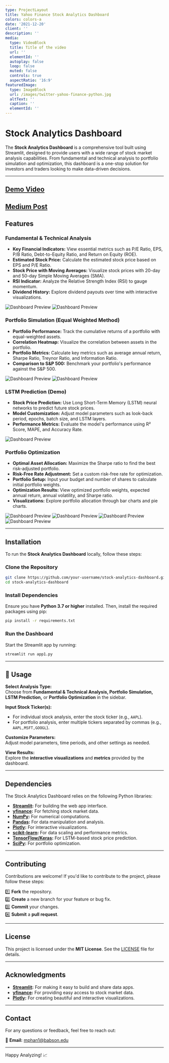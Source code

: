 ```yaml
---
type: ProjectLayout
title: Yahoo Finance Stock Analytics Dashboard
colors: colors-a
date: '2021-12-20'
client: ''
description: ''
media:
  type: VideoBlock
  title: Title of the video
  url: ''
  elementId: ''
  autoplay: false
  loop: false
  muted: false
  controls: true
  aspectRatio: '16:9'
featuredImage:
  type: ImageBlock
  url: /images/twitter-yahoo-finance-python.jpg
  altText: ''
  caption: ''
  elementId: ''
---
```

# Stock Analytics Dashboard  

The **Stock Analytics Dashboard** is a comprehensive tool built using Streamlit, designed to provide users with a wide range of stock market analysis capabilities. From fundamental and technical analysis to portfolio simulation and optimization, this dashboard is a one-stop solution for investors and traders looking to make data-driven decisions.  

---
##  [Demo Video](https://youtu.be/qGxx_UxXFOo?si=-ytF-qxe0LXk18zL)

##  [Medium Post](https://medium.com/@phanm48/data-to-dollars-an-enthusiasts-journey-into-data-driven-finance-4cec9251d000)


##  Features  

### Fundamental & Technical Analysis  
- **Key Financial Indicators:** View essential metrics such as P/E Ratio, EPS, P/B Ratio, Debt-to-Equity Ratio, and Return on Equity (ROE).  
- **Estimated Stock Price:** Calculate the estimated stock price based on EPS and P/E Ratio.  
- **Stock Price with Moving Averages:** Visualize stock prices with 20-day and 50-day Simple Moving Averages (SMA).  
- **RSI Indicator:** Analyze the Relative Strength Index (RSI) to gauge momentum.  
- **Dividend History:** Explore dividend payouts over time with interactive visualizations.
  
![Dashboard Preview]( https://github.com/MinhPhanBabsonMSBA/Stock-analysis-/blob/main/demo%201.png)
![Dashboard Preview](https://github.com/MinhPhanBabsonMSBA/Stock-analysis-/blob/main/demo%202.png)

### Portfolio Simulation (Equal Weighted Method)  
- **Portfolio Performance:** Track the cumulative returns of a portfolio with equal-weighted assets.  
- **Correlation Heatmap:** Visualize the correlation between assets in the portfolio.  
- **Portfolio Metrics:** Calculate key metrics such as average annual return, Sharpe Ratio, Treynor Ratio, and Information Ratio.  
- **Comparison to S&P 500:** Benchmark your portfolio's performance against the S&P 500.  

![Dashboard Preview](https://github.com/MinhPhanBabsonMSBA/Stock-analysis-/blob/main/demo%203.png)
![Dashboard Preview](https://github.com/MinhPhanBabsonMSBA/Stock-analysis-/blob/main/demo%204.png)

### LSTM Prediction (Demo)  
- **Stock Price Prediction:** Use Long Short-Term Memory (LSTM) neural networks to predict future stock prices.  
- **Model Customization:** Adjust model parameters such as look-back period, epochs, batch size, and LSTM layers.  
- **Performance Metrics:** Evaluate the model's performance using R² Score, MAPE, and Accuracy Rate.  

![Dashboard Preview](https://github.com/MinhPhanBabsonMSBA/Stock-analysis-/blob/main/demo%205.png)

###  Portfolio Optimization  
- **Optimal Asset Allocation:** Maximize the Sharpe ratio to find the best risk-adjusted portfolio.  
- **Risk-Free Rate Adjustment:** Set a custom risk-free rate for optimization.  
- **Portfolio Setup:** Input your budget and number of shares to calculate initial portfolio weights.  
- **Optimization Results:** View optimized portfolio weights, expected annual return, annual volatility, and Sharpe ratio.  
- **Visualizations:** Explore portfolio allocation through bar charts and pie charts.  


![Dashboard Preview](https://github.com/MinhPhanBabsonMSBA/Stock-analysis-/blob/main/demo%206.png)
![Dashboard Preview](https://github.com/MinhPhanBabsonMSBA/Stock-analysis-/blob/main/demo%207.png)
![Dashboard Preview](https://github.com/MinhPhanBabsonMSBA/Stock-analysis-/blob/main/demo%208.png)
![Dashboard Preview](https://github.com/MinhPhanBabsonMSBA/Stock-analysis-/blob/main/demo%209.png)

---

## Installation  

To run the **Stock Analytics Dashboard** locally, follow these steps:  

###  Clone the Repository  
```bash
git clone https://github.com/your-username/stock-analytics-dashboard.git
cd stock-analytics-dashboard
```

### Install Dependencies  
Ensure you have **Python 3.7 or higher** installed. Then, install the required packages using pip:  
```bash
pip install -r requirements.txt
```

###  Run the Dashboard  
Start the Streamlit app by running:  
```bash
streamlit run app1.py
```

---

## 📖 Usage  

 **Select Analysis Type:**  
Choose from **Fundamental & Technical Analysis, Portfolio Simulation, LSTM Prediction,** or **Portfolio Optimization** in the sidebar.  

 **Input Stock Ticker(s):**  
- For individual stock analysis, enter the stock ticker (e.g., `AAPL`).  
- For portfolio analysis, enter multiple tickers separated by commas (e.g., `AAPL,MSFT,GOOGL`).  

 **Customize Parameters:**  
Adjust model parameters, time periods, and other settings as needed.  

 **View Results:**  
Explore the **interactive visualizations** and **metrics** provided by the dashboard.  

---

##  Dependencies  

The Stock Analytics Dashboard relies on the following Python libraries:  

- **[Streamlit](https://streamlit.io/):** For building the web app interface.  
- **[yfinance](https://pypi.org/project/yfinance/):** For fetching stock market data.  
- **[NumPy](https://numpy.org/):** For numerical computations.  
- **[Pandas](https://pandas.pydata.org/):** For data manipulation and analysis.  
- **[Plotly](https://plotly.com/python/):** For interactive visualizations.  
- **[scikit-learn](https://scikit-learn.org/):** For data scaling and performance metrics.  
- **[TensorFlow/Keras](https://www.tensorflow.org/):** For LSTM-based stock price prediction.  
- **[SciPy](https://scipy.org/):** For portfolio optimization.  

---

##  Contributing  

Contributions are welcome! If you'd like to contribute to the project, please follow these steps:  

1️⃣ **Fork** the repository.  
2️⃣ **Create** a new branch for your feature or bug fix.  
3️⃣ **Commit** your changes.  
4️⃣ **Submit** a **pull request**.  

---

##  License  

This project is licensed under the **MIT License**. See the [LICENSE](LICENSE) file for details.  

---

##  Acknowledgments  

- **[Streamlit](https://streamlit.io/):** For making it easy to build and share data apps.  
- **[yfinance](https://pypi.org/project/yfinance/):** For providing easy access to stock market data.  
- **[Plotly](https://plotly.com/python/):** For creating beautiful and interactive visualizations.  

---

##  Contact  

For any questions or feedback, feel free to reach out:  

📧 **Email:** mphan1@babson.edu

---

Happy Analyzing! 📈

